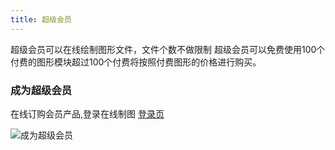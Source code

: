 ```yaml
---
title: 超级会员
---
```

超级会员可以在线绘制图形文件，文件个数不做限制
超级会员可以免费使用100个付费的图形模块超过100个付费将按照付费图形的价格进行购买。



### 成为超级会员
在线订购会员产品,登录在线制图 [登录页](https://www.freedgo.com/login.html "在线制图")

![成为超级会员](/docs/themes/freedgo/getvipuser.png "成为超级会员")
